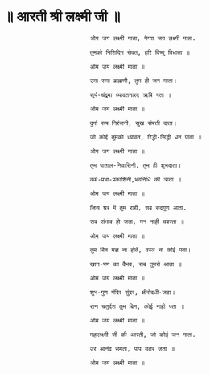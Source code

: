 # ॥ आरती श्री लक्ष्मी जी ॥

                            ओम जय लक्ष्मी माता, मैय्या जय लक्ष्मी माता.

                            तुमको निशिदिन सेवत, हरि विष्णु विधाता ॥

                            ओम जय लक्ष्मी माता ॥

                            उमा रामा ब्राह्मणी, तुम ही जग-माता।

                            सूर्य-चंद्रमा ध्यावतनारद ऋषि गता ॥

                            ओम जय लक्ष्मी माता ॥

                            दुर्गा रूप निरंजनी, सुख संपत्ती दाता।

                            जो कोई तुमको ध्यावत, रिद्धी-सिद्धी धन पाता ॥

                            ओम जय लक्ष्मी माता ॥

                            तुम पाताल-निवासिनी, तुम ही शुभदाता।

                            कर्म-प्रभा-प्रकाशिनी,भवनिधि की त्राता ॥

                            ओम जय लक्ष्मी माता ॥

                            जिस घर में तुम राही, सब सदगुण आता.

                            सब संभाव हो जता, मन नाही घबरता ॥

                            ओम जय लक्ष्मी माता ॥

                            तुम बिन यज्ञ ना होते, वस्त्र ना कोई पता।

                            खान-पण का वैभव, सब तुमसे आता ॥

                            ओम जय लक्ष्मी माता ॥

                            शुभ-गुण मंदिर सुंदर, क्षीरोदधी-जटा।

                            रत्न चतुर्दश तुम बिन, कोई नाही पता ॥

                            ओम जय लक्ष्मी माता ॥

                            महालक्ष्मी जी की आरती, जो कोई जन गाता.

                            उर आनंद समता, पाप उतर जता ॥

                            ओम जय लक्ष्मी माता ॥